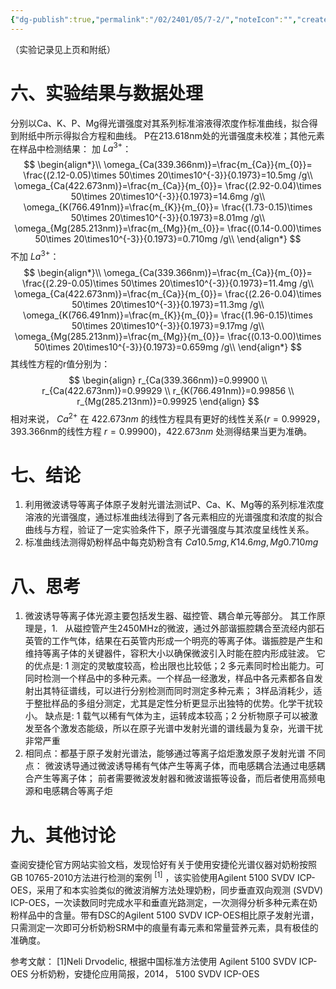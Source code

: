 ```yaml
---
{"dg-publish":true,"permalink":"/02/2401/05/7-2/","noteIcon":"","created":"2025-01-31T00:35","updated":"2025-07-01T13:38"}
---
```


（实验记录见上页和附纸）
# 六、实验结果与数据处理
分别以Ca、K、P、Mg得光谱强度对其系列标准溶液得浓度作标准曲线，拟合得到附纸中所示得拟合方程和曲线。
P在213.618nm处的光谱强度未校准；其他元素在样品中检测结果：
加 $La^{3+}$：
$$
\begin{align*}\\
\omega_{Ca(339.366nm)}=\frac{m_{Ca}}{m_{0}}= \frac{(2.12-0.05)\times 50\times 20\times10^{-3}}{0.1973}=10.5mg /g\\
\omega_{Ca(422.673nm)}=\frac{m_{Ca}}{m_{0}}= \frac{(2.92-0.04)\times 50\times 20\times10^{-3}}{0.1973}=14.6mg /g\\
\omega_{K(766.491nm)}=\frac{m_{K}}{m_{0}}= \frac{(1.73-0.15)\times 50\times 20\times10^{-3}}{0.1973}=8.01mg /g\\
\omega_{Mg(285.213nm)}=\frac{m_{Mg}}{m_{0}}= \frac{(0.14-0.00)\times 50\times 20\times10^{-3}}{0.1973}=0.710mg /g\\
\end{align*}
$$
不加 $La^{3+}$：
$$
\begin{align*}\\
\omega_{Ca(339.366nm)}=\frac{m_{Ca}}{m_{0}}= \frac{(2.29-0.05)\times 50\times 20\times10^{-3}}{0.1973}=11.4mg /g\\
\omega_{Ca(422.673nm)}=\frac{m_{Ca}}{m_{0}}= \frac{(2.26-0.04)\times 50\times 20\times10^{-3}}{0.1973}=11.3mg /g\\
\omega_{K(766.491nm)}=\frac{m_{K}}{m_{0}}= \frac{(1.96-0.15)\times 50\times 20\times10^{-3}}{0.1973}=9.17mg /g\\
\omega_{Mg(285.213nm)}=\frac{m_{Mg}}{m_{0}}= \frac{(0.13-0.00)\times 50\times 20\times10^{-3}}{0.1973}=0.659mg /g\\
\end{align*}
$$
其线性方程的r值分别为：
$$
\begin{align}
 r_{Ca(339.366nm)}=0.99900 \\
r_{Ca(422.673nm)}=0.99929 \\
r_{K(766.491nm)}=0.99856 \\
r_{Mg(285.213nm)}=0.99925
\end{align}
$$
相对来说， $Ca^{2+}$ 在 $422.673nm$ 的线性方程具有更好的线性关系($r=0.99929$，393.366nm的线性方程 $r=0.99900$)，$422.673nm$ 处测得结果当更为准确。
# 七、结论
1. 利用微波诱导等离子体原子发射光谱法测试P、Ca、K、Mg等的系列标准浓度溶液的光谱强度，通过标准曲线法得到了各元素相应的光谱强度和浓度的拟合曲线与方程，验证了一定实验条件下，原子光谱强度与其浓度呈线性关系。
2. 标准曲线法测得奶粉样品中每克奶粉含有 $Ca 10.5mg, K 14.6mg ,Mg 0.710mg$
# 八、思考
1. 微波诱导等离子体光源主要包括发生器、磁控管、耦合单元等部分。
其工作原理是，1.   从磁控管产生2450MHz的微波，通过外部谐振腔耦合至流经内部石英管的工作气体，结果在石英管内形成一个明亮的等离子体。谐振腔是产生和维持等离子体的关键器件，容积大小以确保微波引入时能在腔内形成驻波。
它的优点是: 1 测定的灵敏度较高，检出限也比较低；2 多元素同时检出能力。可同时检测一个样品中的多种元素。一个样品一经激发，样品中各元素都各自发射出其特征谱线，可以进行分别检测而同时测定多种元素； 3样品消耗少，适于整批样品的多组分测定，尤其是定性分析更显示出独特的优势。化学干扰较小。
缺点是: 1 载气以稀有气体为主，运转成本较高；2 分析物原子可以被激发至各个激发态能级，所以在原子光谱中发射光谱的谱线最为复杂，光谱干扰非常严重
2. 相同点：都基于原子发射光谱法，能够通过等离子焰炬激发原子发射光谱
不同点：
    微波诱导通过微波诱导稀有气体产生等离子体，而电感耦合法通过电感耦合产生等离子体；
    前者需要微波发射器和微波谐振等设备，而后者使用高频电源和电感耦合等离子炬
# 九、其他讨论
 查阅安捷伦官方网站实验文档，发现恰好有关于使用安捷伦光谱仪器对奶粉按照GB 10765-2010方法进行检测的案例 $^{[1]}$ ，该实验使用Agilent 5100 SVDV ICP-OES，采用了和本实验类似的微波消解方法处理奶粉，同步垂直双向观测 (SVDV) ICP-OES，一次读数同时完成水平和垂直光路测定，一次测得分析多种元素在奶粉样品中的含量。带有DSC的Agilent 5100 SVDV ICP-OES相比原子发射光谱，只需测定一次即可分析奶粉SRM中的痕量有毒元素和常量营养元素，具有极佳的准确度。

 参考文献：
[1]Neli Drvodelic, 根据中国标准方法使用 Agilent 5100 SVDV ICP-OES 分析奶粉，安捷伦应用简报，2014， 5100 SVDV ICP-OES